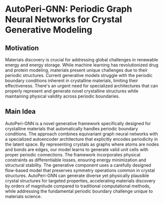 # AutoPeri-GNN: Periodic Graph Neural Networks for Crystal Generative Modeling

## Motivation
Materials discovery is crucial for addressing global challenges in renewable energy and energy storage. While machine learning has revolutionized drug and protein modeling, materials present unique challenges due to their periodic structures. Current generative models struggle with the periodic boundary conditions inherent in crystalline materials, limiting their effectiveness. There's an urgent need for specialized architectures that can properly represent and generate novel crystalline structures while maintaining physical validity across periodic boundaries.

## Main Idea
AutoPeri-GNN is a novel generative framework specifically designed for crystalline materials that automatically handles periodic boundary conditions. The approach combines equivariant graph neural networks with a specialized autoencoder architecture that explicitly encodes periodicity in the latent space. By representing crystals as graphs where atoms are nodes and bonds are edges, our model learns to generate valid unit cells with proper periodic connections. The framework incorporates physical constraints as differentiable losses, ensuring energy minimization and structural stability. The generative component uses a carefully designed flow-based model that preserves symmetry operations common in crystal structures. AutoPeri-GNN can generate diverse yet physically plausible crystal structures for targeted properties, accelerating materials discovery by orders of magnitude compared to traditional computational methods, while addressing the fundamental periodic boundary challenge unique to materials science.